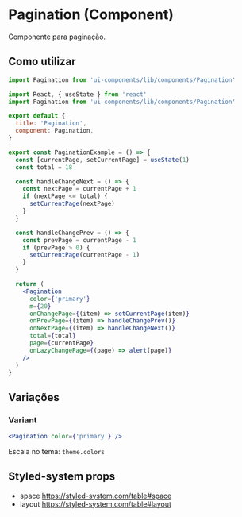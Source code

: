 # Pagination (Component)

Componente para paginação.

## Como utilizar

```js
import Pagination from 'ui-components/lib/components/Pagination'
```

```jsx
import React, { useState } from 'react'
import Pagination from 'ui-components/lib/components/Pagination'

export default {
  title: 'Pagination',
  component: Pagination,
}

export const PaginationExample = () => {
  const [currentPage, setCurrentPage] = useState(1)
  const total = 18

  const handleChangeNext = () => {
    const nextPage = currentPage + 1
    if (nextPage <= total) {
      setCurrentPage(nextPage)
    }
  }

  const handleChangePrev = () => {
    const prevPage = currentPage - 1
    if (prevPage > 0) {
      setCurrentPage(currentPage - 1)
    }
  }

  return (
    <Pagination
      color={'primary'}
      m={20}
      onChangePage={(item) => setCurrentPage(item)}
      onPrevPage={(item) => handleChangePrev()}
      onNextPage={(item) => handleChangeNext()}
      total={total}
      page={currentPage}
      onLazyChangePage={(page) => alert(page)}
    />
  )
}
```

## Variações

### Variant

```jsx
<Pagination color={'primary'} />
```

Escala no tema: `theme.colors`

## Styled-system props

- space https://styled-system.com/table#space
- layout https://styled-system.com/table#layout
